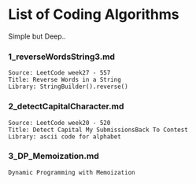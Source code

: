 # List of Coding Algorithms

Simple but Deep..



### 1_reverseWordsString3.md
```
Source: LeetCode week27 - 557
Title: Reverse Words in a String
Library: StringBuilder().reverse()
```

### 2_detectCapitalCharacter.md
```
Source: LeetCode week20 - 520
Title: Detect Capital My SubmissionsBack To Contest
Library: ascii code for alphabet
```

### 3_DP_Memoization.md
```
Dynamic Programming with Memoization
```

